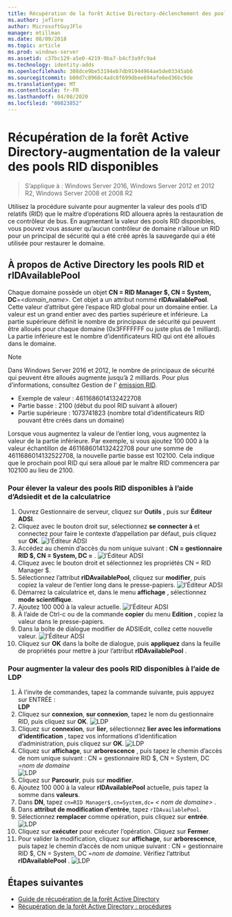 ```yaml
---
title: Récupération de la forêt Active Directory-déclenchement des pools RID
ms.author: joflore
author: MicrosoftGuyJFlo
manager: mtillman
ms.date: 08/09/2018
ms.topic: article
ms.prod: windows-server
ms.assetid: c37bc129-a5e0-4219-9ba7-b4cf3a9fc9a4
ms.technology: identity-adds
ms.openlocfilehash: 308dce9be53194eb7db91944964ae5de03345ab6
ms.sourcegitcommit: b00d7c8968c4adc8f699dbee694afe6ed36bc9de
ms.translationtype: MT
ms.contentlocale: fr-FR
ms.lasthandoff: 04/08/2020
ms.locfileid: "80823852"
---
```

# <a name="ad-forest-recovery---raising-the-value-of-available-rid-pools"></a>Récupération de la forêt Active Directory-augmentation de la valeur des pools RID disponibles 

>S’applique à : Windows Server 2016, Windows Server 2012 et 2012 R2, Windows Server 2008 et 2008 R2

Utilisez la procédure suivante pour augmenter la valeur des pools d’ID relatifs (RID) que le maître d’opérations RID allouera après la restauration de ce contrôleur de bus. En augmentant la valeur des pools RID disponibles, vous pouvez vous assurer qu’aucun contrôleur de domaine n’alloue un RID pour un principal de sécurité qui a été créé après la sauvegarde qui a été utilisée pour restaurer le domaine. 

## <a name="about-active-directory-rid-pools-and-ridavailablepool"></a>À propos de Active Directory les pools RID et rIDAvailablePool

Chaque domaine possède un objet **CN = RID Manager $, CN = System, DC**=<*domain_name*>. Cet objet a un attribut nommé **rIDAvailablePool**. Cette valeur d’attribut gère l’espace RID global pour un domaine entier. La valeur est un grand entier avec des parties supérieure et inférieure. La partie supérieure définit le nombre de principaux de sécurité qui peuvent être alloués pour chaque domaine (0x3FFFFFFF ou juste plus de 1 milliard). La partie inférieure est le nombre d’identificateurs RID qui ont été alloués dans le domaine. 
  
> [!NOTE]
> Dans Windows Server 2016 et 2012, le nombre de principaux de sécurité qui peuvent être alloués augmente jusqu’à 2 milliards. Pour plus d’informations, consultez Gestion de l' [émission RID](https://technet.microsoft.com/library/jj574229.aspx). 
  
- Exemple de valeur : 4611686014132422708  
- Partie basse : 2100 (début du pool RID suivant à allouer)  
- Partie supérieure : 1073741823 (nombre total d’identificateurs RID pouvant être créés dans un domaine)  
  
Lorsque vous augmentez la valeur de l’entier long, vous augmentez la valeur de la partie inférieure. Par exemple, si vous ajoutez 100 000 à la valeur échantillon de 4611686014132422708 pour une somme de 4611686014132522708, la nouvelle partie basse est 102100. Cela indique que le prochain pool RID qui sera alloué par le maître RID commencera par 102100 au lieu de 2100. 
  
### <a name="to-raise-the-value-of-available-rid-pools-using-adsiedit-and-the-calculator"></a>Pour élever la valeur des pools RID disponibles à l’aide d’Adsiedit et de la calculatrice

1. Ouvrez Gestionnaire de serveur, cliquez sur **Outils** , puis sur **Éditeur ADSI**.
2. Cliquez avec le bouton droit sur, sélectionnez **se connecter à** et connectez pour faire le contexte d’appellation par défaut, puis cliquez sur **OK**.
   ![l’Éditeur ADSI](media/AD-Forest-Recovery-Raise-RID-Pool/adsi1.png) 
3. Accédez au chemin d’accès du nom unique suivant : **CN = gestionnaire RID $, CN = System, DC =<domain name>** .
   ![l’Éditeur ADSI](media/AD-Forest-Recovery-Raise-RID-Pool/adsi2.png) 
3. Cliquez avec le bouton droit et sélectionnez les propriétés CN = RID Manager $. 
4. Sélectionnez l’attribut **rIDAvailablePool**, cliquez sur **modifier**, puis copiez la valeur de l’entier long dans le presse-papiers.
   ![l’Éditeur ADSI](media/AD-Forest-Recovery-Raise-RID-Pool/adsi3.png)  
5. Démarrez la calculatrice et, dans le menu **affichage** , sélectionnez **mode scientifique**. 
6. Ajoutez 100 000 à la valeur actuelle.
   ![l’Éditeur ADSI](media/AD-Forest-Recovery-Raise-RID-Pool/adsi4.png) 
7. À l’aide de Ctrl-c ou de la commande **copier** du menu **Edition** , copiez la valeur dans le presse-papiers. 
8. Dans la boîte de dialogue modifier de ADSIEdit, collez cette nouvelle valeur. 
   ![l’Éditeur ADSI](media/AD-Forest-Recovery-Raise-RID-Pool/adsi5.png) 
9. Cliquez sur **OK** dans la boîte de dialogue, puis **appliquez** dans la feuille de propriétés pour mettre à jour l’attribut **rIDAvailablePool** . 
  
### <a name="to-raise-the-value-of-available-rid-pools-using-ldp"></a>Pour augmenter la valeur des pools RID disponibles à l’aide de LDP  
  
1. À l'invite de commandes, tapez la commande suivante, puis appuyez sur ENTRÉE :  
   **LDP**  
2. Cliquez sur **connexion**, **sur connexion**, tapez le nom du gestionnaire RID, puis cliquez sur **OK**. 
   ![LDP](media/AD-Forest-Recovery-Raise-RID-Pool/ldp1.png)
3. Cliquez sur **connexion**, sur **lier**, sélectionnez **lier avec les informations d’identification** , tapez vos informations d’identification d’administration, puis cliquez sur **OK**. 
   ![LDP](media/AD-Forest-Recovery-Raise-RID-Pool/ldp2.png)
4. Cliquez sur **affichage**, sur **arborescence** , puis tapez le chemin d’accès de nom unique suivant : CN = gestionnaire RID $, CN = System, DC =*nom de domaine*  
   ![LDP](media/AD-Forest-Recovery-Raise-RID-Pool/ldp3.png)
5. Cliquez sur **Parcourir**, puis sur **modifier**. 
6. Ajoutez 100 000 à la valeur **rIDAvailablePool** actuelle, puis tapez la somme dans **valeurs**. 
7. Dans **DN**, tapez `cn=RID Manager$,cn=System,dc=` *< nom de domaine\>* . 
8. Dans **attribut de modification d’entrée**, tapez `rIDAvailablePool`. 
9. Sélectionnez **remplacer** comme opération, puis cliquez sur **entrée**.
   ![LDP](media/AD-Forest-Recovery-Raise-RID-Pool/ldp4.png) 
10. Cliquez sur **exécuter** pour exécuter l’opération. Cliquez sur **Fermer**.
11. Pour valider la modification, cliquez sur **affichage**, sur **arborescence**, puis tapez le chemin d’accès de nom unique suivant : CN = gestionnaire RID $, CN = System, DC =*nom de domaine*.   Vérifiez l’attribut **rIDAvailablePool** . 
   ![LDP](media/AD-Forest-Recovery-Raise-RID-Pool/ldp5.png)

## <a name="next-steps"></a>Étapes suivantes

- [Guide de récupération de la forêt Active Directory](AD-Forest-Recovery-Guide.md)
- [Récupération de la forêt Active Directory : procédures](AD-Forest-Recovery-Procedures.md)
